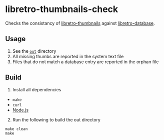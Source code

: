 # libretro-thumbnails-check

Checks the consistancy of [libretro-thumbnails](https://github.com/libretro/libretro-thumbnails) against [libretro-database](https://github.com/libretro/libretro-database).

## Usage

1. See the [`out`](out) directory
2. All missing thumbs are reported in the system text file
3. Files that do not match a database entry are reported in the orphan file

## Build

1. Install all dependencies
  - `make`
  - `curl`
  - [Node.js](https://nodejs.org/en/)

2. Run the following to build the out directory
  ```
  make clean
  make
  ```

